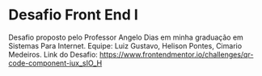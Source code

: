 # Desafio Front End I
Desafio proposto pelo Professor Angelo Dias em minha graduação em Sistemas Para Internet.
Equipe: Luiz Gustavo, Helison Pontes, Cimario Medeiros.
Link do Desafio: https://www.frontendmentor.io/challenges/qr-code-component-iux_sIO_H
